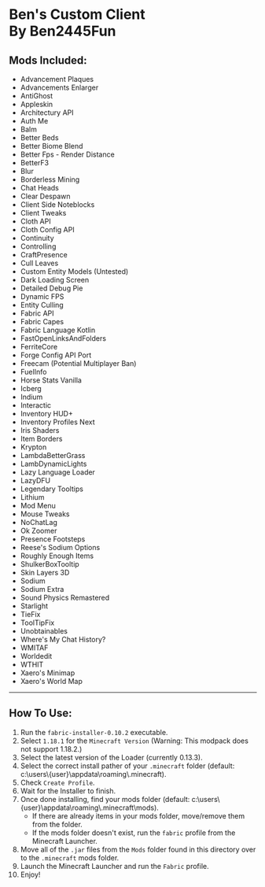 <h1>Ben's Custom Client<br />By Ben2445Fun</h1>
<h2>Mods Included:</h2>
<ul>
<li>Advancement Plaques</li>
<li>Advancements Enlarger</li>
<li>AntiGhost</li>
<li>Appleskin</li>
<li>Architectury API</li>
<li>Auth Me</li>
<li>Balm</li>
<li>Better Beds</li>
<li>Better Biome Blend</li>
<li>Better Fps - Render Distance</li>
<li>BetterF3</li>
<li>Blur</li>
<li>Borderless Mining</li>
<li>Chat Heads</li>
<li>Clear Despawn</li>
<li>Client Side Noteblocks</li>
<li>Client Tweaks</li>
<li>Cloth API</li>
<li>Cloth Config API</li>
<li>Continuity</li>
<li>Controlling</li>
<li>CraftPresence</li>
<li>Cull Leaves</li>
<li>Custom Entity Models (Untested)</li>
<li>Dark Loading Screen</li>
<li>Detailed Debug Pie</li>
<li>Dynamic FPS</li>
<li>Entity Culling</li>
<li>Fabric API</li>
<li>Fabric Capes</li>
<li>Fabric Language Kotlin</li>
<li>FastOpenLinksAndFolders</li>
<li>FerriteCore</li>
<li>Forge Config API Port</li>
<li>Freecam (Potential Multiplayer Ban)</li>
<li>FuelInfo</li>
<li>Horse Stats Vanilla</li>
<li>Icberg</li>
<li>Indium</li>
<li>Interactic</li>
<li>Inventory HUD+</li>
<li>Inventory Profiles Next</li>
<li>Iris Shaders</li>
<li>Item Borders</li>
<li>Krypton</li>
<li>LambdaBetterGrass</li>
<li>LambDynamicLights</li>
<li>Lazy Language Loader</li>
<li>LazyDFU</li>
<li>Legendary Tooltips</li>
<li>Lithium</li>
<li>Mod Menu</li>
<li>Mouse Tweaks</li>
<li>NoChatLag</li>
<li>Ok Zoomer</li>
<li>Presence Footsteps</li>
<li>Reese's Sodium Options</li>
<li>Roughly Enough Items</li>
<li>ShulkerBoxTooltip</li>
<li>Skin Layers 3D</li>
<li>Sodium</li>
<li>Sodium Extra</li>
<li>Sound Physics Remastered</li>
<li>Starlight</li>
<li>TieFix</li>
<li>ToolTipFix</li>
<li>Unobtainables</li>
<li>Where's My Chat History?</li>
<li>WMITAF</li>
<li>Worldedit</li>
<li>WTHIT</li>
<li>Xaero's Minimap</li>
<li>Xaero's World Map</li>
</ul>
<hr />
<h2>How To Use:</h2>
<ol>
  <li>Run the <code>fabric-installer-0.10.2</code> executable.</li>
  <li>Select <code>1.18.1</code> for the <code>Minecraft Version</code> (Warning: This modpack does not support 1.18.2.)</li>
  <li>Select the latest version of the Loader (currently 0.13.3).</li>
  <li>Select the correct install pather of your <code>.minecraft</code> folder (default: c:\users\{user}\appdata\roaming\.minecraft).</li>
  <li>Check <code>Create Profile</code>.</li>
  <li>Wait for the Installer to finish.</li>
  <li>Once done installing, find your mods folder (default: c:\users\{user}\appdata\roaming\.minecraft\mods).<ul>
    <li>If there are already items in your mods folder, move/remove them from the folder.</li>
    <li>If the mods folder doesn't exist, run the <code>fabric</code> profile from the Minecraft Launcher.</li>
  </ul></li>
  <li>Move all of the <code>.jar</code> files from the <code>Mods</code> folder found in this directory over to the <code>.minecraft</code> mods folder.</li>
  <li>Launch the Minecraft Launcher and run the <code>Fabric</code> profile.</li>
  <li>Enjoy!</li>
</ol>
